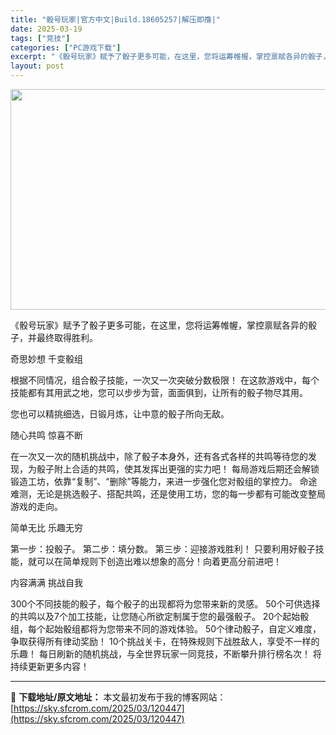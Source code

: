 ```yaml
---
title: "骰号玩家|官方中文|Build.18605257|解压即撸|"
date: 2025-03-19
tags: ["竞技"]
categories: ["PC游戏下载"]
excerpt: "《骰号玩家》赋予了骰子更多可能，在这里，您将运筹帷幄，掌控禀赋各异的骰子，并最终取得胜利。 奇思妙想 千变骰组 根据不同情况，组合骰子技能，一次又一次突破分数极限！ 在这款游戏中，每个技能都有其用武之地，您可以步步为营，面面俱到，让所有的骰子物尽其用。 您也可以精挑细选，日锻月炼，让中意的骰子所向无&hellip;"
layout: post
---
```


<img class="aligncenter size-full wp-image-120452" src="https://sky.sfcrom.com/wp-content/uploads/2025/03/2025031907313340.webp" alt="" width="616" height="353" />

《骰号玩家》赋予了骰子更多可能，在这里，您将运筹帷幄，掌控禀赋各异的骰子，并最终取得胜利。

奇思妙想 千变骰组

根据不同情况，组合骰子技能，一次又一次突破分数极限！
在这款游戏中，每个技能都有其用武之地，您可以步步为营，面面俱到，让所有的骰子物尽其用。

您也可以精挑细选，日锻月炼，让中意的骰子所向无敌。

随心共鸣 惊喜不断

在一次又一次的随机挑战中，除了骰子本身外，还有各式各样的共鸣等待您的发现，为骰子附上合适的共鸣，使其发挥出更强的实力吧！
每局游戏后期还会解锁锻造工坊，依靠“复制”、“删除”等能力，来进一步强化您对骰组的掌控力。
命途难测，无论是挑选骰子、搭配共鸣，还是使用工坊，您的每一步都有可能改变整局游戏的走向。

简单无比 乐趣无穷

第一步：投骰子。
第二步：填分数。
第三步：迎接游戏胜利！
只要利用好骰子技能，就可以在简单规则下创造出难以想象的高分！向着更高分前进吧！

内容满满 挑战自我

300个不同技能的骰子，每个骰子的出现都将为您带来新的灵感。
50个可供选择的共鸣以及7个加工技能，让您随心所欲定制属于您的最强骰子。
20个起始骰组，每个起始骰组都将为您带来不同的游戏体验。
50个律动骰子，自定义难度，争取获得所有律动奖励！
10个挑战关卡，在特殊规则下战胜敌人，享受不一样的乐趣！
每日刷新的随机挑战，与全世界玩家一同竞技，不断攀升排行榜名次！
将持续更新更多内容！

---
📖 **下载地址/原文地址：** 本文最初发布于我的博客网站：[https://sky.sfcrom.com/2025/03/120447](https://sky.sfcrom.com/2025/03/120447)
